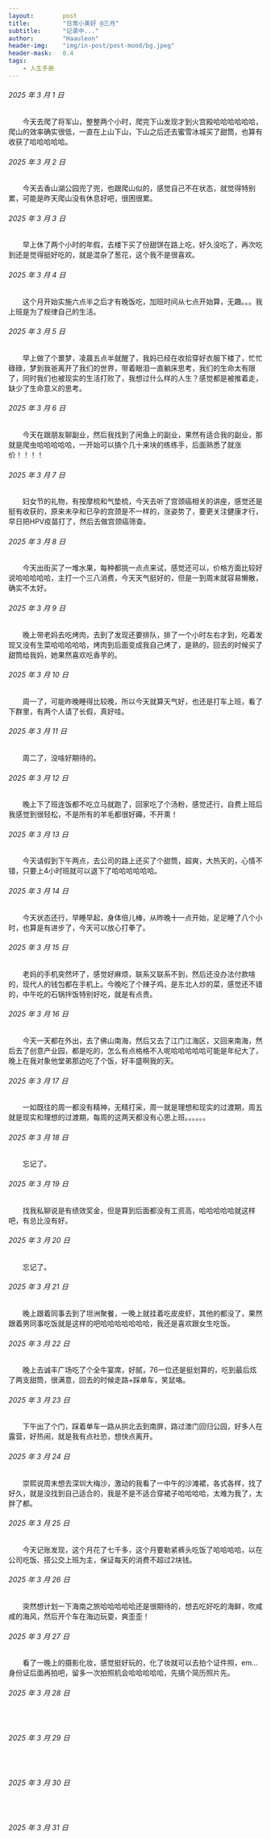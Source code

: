 ```yaml
---
layout:        post
title:         "日常小美好 @三月"
subtitle:      "记录中..."
author:        "Haauleon"
header-img:    "img/in-post/post-mood/bg.jpeg"
header-mask:   0.4
tags:
    - 人生手册
---
```


###### 2025 年 3 月 1 日
&emsp;&emsp;今天去爬了将军山，整整两个小时，爬完下山发现才到火宫殿哈哈哈哈哈哈，爬山的效率确实很低，一直在上山下山，下山之后还去蜜雪冰城买了甜筒，也算有收获了哈哈哈哈哈。

###### 2025 年 3 月 2 日
&emsp;&emsp;今天去香山湖公园兜了兜，也跟爬山似的，感觉自己不在状态，就觉得特别累，可能是昨天爬山没有休息好吧，很困很累。

###### 2025 年 3 月 3 日
&emsp;&emsp;早上休了两个小时的年假，去楼下买了份甜饼在路上吃，好久没吃了，再次吃到还是觉得挺好吃的，就是混杂了葱花，这个我不是很喜欢。

###### 2025 年 3 月 4 日
&emsp;&emsp;这个月开始实施六点半之后才有晚饭吃，加班时间从七点开始算，无趣。。。我上班是为了规律自己的生活。

###### 2025 年 3 月 5 日
&emsp;&emsp;早上做了个噩梦，凌晨五点半就醒了，我妈已经在收拾穿好衣服下楼了，忙忙碌碌，梦到我爸离开了我们的世界，带着眼泪一直躺床思考，我们的生命太有限了，同时我们也被现实的生活打败了，我想过什么样的人生？感觉都是被推着走，缺少了生命意义的思考。

###### 2025 年 3 月 6 日
&emsp;&emsp;今天在跟朋友聊副业，然后我找到了闲鱼上的副业，果然有适合我的副业，那就是爬虫哈哈哈哈哈，一开始可以搞个几十来块的练练手，后面熟悉了就涨价！！！！

###### 2025 年 3 月 7 日
&emsp;&emsp;妇女节的礼物，有按摩梳和气垫梳，今天去听了宫颈癌相关的讲座，感觉还是挺有收获的，原来未孕和已孕的宫颈是不一样的，涨姿势了，要更关注健康才行，早日把HPV疫苗打了，然后去做宫颈癌筛查。

###### 2025 年 3 月 8 日
&emsp;&emsp;今天出街买了一堆水果，每种都挑一点点来试，感觉还可以，价格方面比较好说哈哈哈哈哈，主打一个三八消费，今天天气挺好的，但是一到周末就容易懒散，确实不太好。

###### 2025 年 3 月 9 日
&emsp;&emsp;晚上带老妈去吃烤肉，去到了发现还要排队，排了一个小时左右才到，吃着发现又没有生菜哈哈哈哈哈，烤肉到后面变成我自己烤了，是熟的，回去的时候买了甜筒给我妈，她果然喜欢吃香芋的。

###### 2025 年 3 月 10 日
&emsp;&emsp;周一了，可能昨晚睡得比较晚，所以今天就算天气好，也还是打车上班，看了下群里，有两个人请了长假，真好哇。

###### 2025 年 3 月 11 日
&emsp;&emsp;周二了，没啥好期待的。

###### 2025 年 3 月 12 日
&emsp;&emsp;晚上下了班连饭都不吃立马就跑了，回家吃了个汤粉，感觉还行，自费上班后我感觉到很轻松，不是所有的羊毛都很好薅，不开熏！

###### 2025 年 3 月 13 日
&emsp;&emsp;今天请假到下午两点，去公司的路上还买了个甜筒，超爽，大热天的，心情不错，只要上4小时班就可以退下了哈哈哈哈哈哈。

###### 2025 年 3 月 14 日
&emsp;&emsp;今天状态还行，早睡早起，身体倍儿棒，从昨晚十一点开始，足足睡了八个小时，也算是有进步了，今天可以放心打拳了。

###### 2025 年 3 月 15 日
&emsp;&emsp;老妈的手机突然坏了，感觉好麻烦，联系又联系不到，然后还没办法付款啥的，现代人的钱包都在手机上。今晚吃了个辣子鸡，是东北人炒的菜，感觉还不错的，中午吃的石锅拌饭特别好吃，就是有点贵。

###### 2025 年 3 月 16 日
&emsp;&emsp;今天一天都在外出，去了佛山南海，然后又去了江门江海区，又回来南海，然后去了创意产业园，都是吃的，怎么有点格格不入呢哈哈哈哈哈可能是年纪大了，晚上在我对象他堂弟那边吃了个饭，好丰盛啊我的天。

###### 2025 年 3 月 17 日
&emsp;&emsp;一如既往的周一都没有精神，无精打采，周一就是理想和现实的过渡期，周五就是现实和理想的过渡期，每周的这两天都没有心思上班。。。。。。

###### 2025 年 3 月 18 日
&emsp;&emsp;忘记了。

###### 2025 年 3 月 19 日
&emsp;&emsp;找我私聊说是有绩效奖金，但是算到后面都没有工资高，哈哈哈哈哈就这样吧，有总比没有好。

###### 2025 年 3 月 20 日
&emsp;&emsp;忘记了。

###### 2025 年 3 月 21 日
&emsp;&emsp;晚上跟着同事去到了坦洲聚餐，一晚上就挂着吃皮皮虾，其他的都没了，果然跟着男同事吃饭就是这样的吧哈哈哈哈哈哈哈，我还是喜欢跟女生吃饭。

###### 2025 年 3 月 22 日
&emsp;&emsp;晚上去诚丰广场吃了个全牛宴席，好腻，76一位还是挺划算的，吃到最后炫了两支甜筒，很满意，回去的时候走路+踩单车，笑鼠咯。

###### 2025 年 3 月 23 日
&emsp;&emsp;下午出了个门，踩着单车一路从拱北去到南屏，路过澳门回归公园，好多人在露营，好热闹，就是我有点社恐，想快点离开。

###### 2025 年 3 月 24 日
&emsp;&emsp;崇熙说周末想去深圳大梅沙，激动的我看了一中午的沙滩裙，各式各样，找了好久，就是没找到自己适合的，我是不是不适合穿裙子哈哈哈哈，太难为我了，太胖了都。

###### 2025 年 3 月 25 日
&emsp;&emsp;今天记账发现，这个月花了七千多，这个月要勒紧裤头吃饭了哈哈哈哈，以在公司吃饭、搭公交上班为主，保证每天的消费不超过2块钱。

###### 2025 年 3 月 26 日
&emsp;&emsp;突然想计划一下海南之旅哈哈哈哈哈还是很期待的，想去吃好吃的海鲜，吹咸咸的海风，然后开个车在海边玩耍，爽歪歪！

###### 2025 年 3 月 27 日
&emsp;&emsp;看了一晚上的摄影化妆，感觉挺好玩的，化了妆就可以去拍个证件照，em...身份证后面再拍吧，留多一次拍照机会哈哈哈哈哈，先搞个简历照片先。

###### 2025 年 3 月 28 日
&emsp;&emsp;

###### 2025 年 3 月 29 日
&emsp;&emsp;

###### 2025 年 3 月 30 日
&emsp;&emsp;

###### 2025 年 3 月 31 日
&emsp;&emsp;

